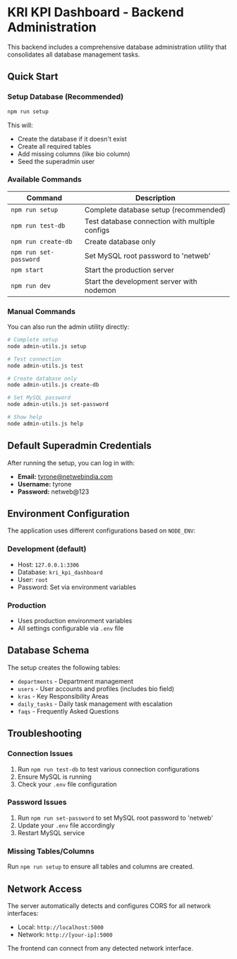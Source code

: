 # KRI KPI Dashboard - Backend Administration

This backend includes a comprehensive database administration utility that consolidates all database management tasks.

## Quick Start

### Setup Database (Recommended)
```bash
npm run setup
```
This will:
- Create the database if it doesn't exist
- Create all required tables
- Add missing columns (like bio column)
- Seed the superadmin user

### Available Commands

| Command | Description |
|---------|-------------|
| `npm run setup` | Complete database setup (recommended) |
| `npm run test-db` | Test database connection with multiple configs |
| `npm run create-db` | Create database only |
| `npm run set-password` | Set MySQL root password to 'netweb' |
| `npm start` | Start the production server |
| `npm run dev` | Start the development server with nodemon |

### Manual Commands

You can also run the admin utility directly:

```bash
# Complete setup
node admin-utils.js setup

# Test connection
node admin-utils.js test

# Create database only
node admin-utils.js create-db

# Set MySQL password
node admin-utils.js set-password

# Show help
node admin-utils.js help
```

## Default Superadmin Credentials

After running the setup, you can log in with:
- **Email:** tyrone@netwebindia.com
- **Username:** tyrone
- **Password:** netweb@123

## Environment Configuration

The application uses different configurations based on `NODE_ENV`:

### Development (default)
- Host: `127.0.0.1:3306`
- Database: `kri_kpi_dashboard`
- User: `root`
- Password: Set via environment variables

### Production
- Uses production environment variables
- All settings configurable via `.env` file

## Database Schema

The setup creates the following tables:
- `departments` - Department management
- `users` - User accounts and profiles (includes bio field)
- `kras` - Key Responsibility Areas
- `daily_tasks` - Daily task management with escalation
- `faqs` - Frequently Asked Questions

## Troubleshooting

### Connection Issues
1. Run `npm run test-db` to test various connection configurations
2. Ensure MySQL is running
3. Check your `.env` file configuration

### Password Issues
1. Run `npm run set-password` to set MySQL root password to 'netweb'
2. Update your `.env` file accordingly
3. Restart MySQL service

### Missing Tables/Columns
Run `npm run setup` to ensure all tables and columns are created.

## Network Access

The server automatically detects and configures CORS for all network interfaces:
- Local: `http://localhost:5000`
- Network: `http://[your-ip]:5000`

The frontend can connect from any detected network interface.